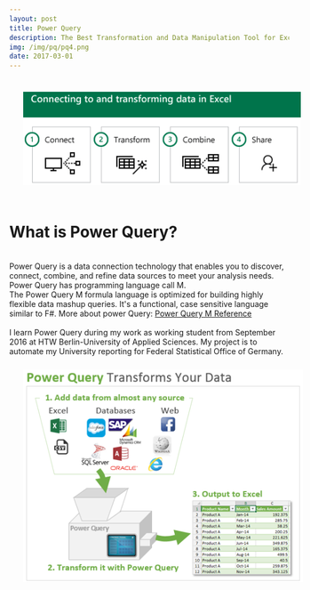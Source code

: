 ```yaml
---
layout: post
title: Power Query
description: The Best Transformation and Data Manipulation Tool for Excel
img: /img/pq/pq4.png
date: 2017-03-01
---
```


<img class="center" src="/img/pq/pq2.PNG" style="padding:25px">

# What is Power Query?
<Br>
Power Query is a data connection technology that enables you to discover, connect, combine, and refine data sources to meet your analysis needs. Power Query has programming language call M. 
 <Br>
The Power Query M formula language is optimized for building highly flexible data mashup queries. It's a functional, case sensitive language similar to F#.  More about power Query: <a href="https://msdn.microsoft.com/en-us/query-bi/m/power-query-m-reference">Power Query M Reference</a> 
<Br>
<Br>
I learn Power Query during my work as working student from September 2016 at HTW Berlin-University of Applied Sciences.
My project is to automate my University reporting for Federal Statistical Office of Germany.

<img class="left" src="/img/pq/pq3.png" style="padding:25px">


 
